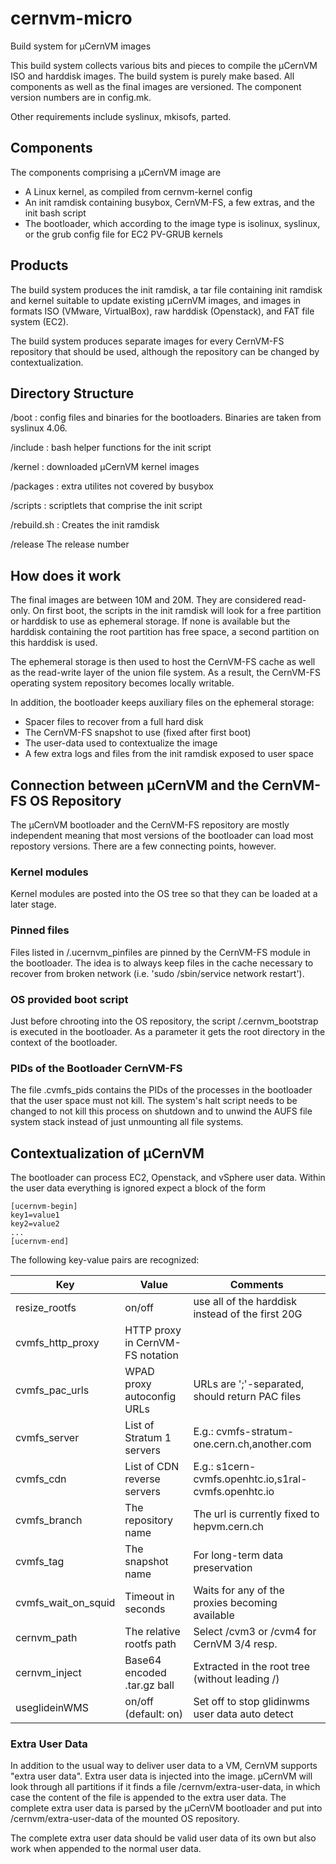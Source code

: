 cernvm-micro
============

Build system for µCernVM images

This build system collects various bits and pieces to compile the µCernVM
ISO and harddisk images.  The build system is purely make based.  All components
as well as the final images are versioned.  The component version numbers
are in config.mk.

Other requirements include syslinux, mkisofs, parted.


## Components

The components comprising a µCernVM image are
  * A Linux kernel, as compiled from cernvm-kernel config
  * An init ramdisk containing busybox, CernVM-FS, a few extras, and the init
  bash script
  * The bootloader, which according to the image type is isolinux, syslinux,
  or the grub config file for EC2 PV-GRUB kernels


## Products

The build system produces the init ramdisk, a tar file containing init ramdisk
and kernel suitable to update existing µCernVM images, and images in formats
ISO (VMware, VirtualBox), raw harddisk (Openstack), and FAT file system (EC2).

The build system produces separate images for every CernVM-FS repository that
should be used, although the repository can be changed by contextualization.


## Directory Structure

/boot
: config files and binaries for the bootloaders.  Binaries are taken from
syslinux 4.06.

/include
: bash helper functions for the init script

/kernel
: downloaded µCernVM kernel images

/packages
: extra utilites not covered by busybox

/scripts
: scriptlets that comprise the init script

/rebuild.sh
: Creates the init ramdisk

/release
The release number


## How does it work

The final images are between 10M and 20M.  They are considered read-only.
On first boot, the scripts in the init ramdisk will look for a free partition
or harddisk to use as ephemeral storage.  If none is available but the harddisk
containing the root partition has free space, a second partition on this
harddisk is used.

The ephemeral storage is then used to host the CernVM-FS cache as well as the
read-write layer of the union file system.  As a result, the CernVM-FS operating
system repository becomes locally writable.

In addition, the bootloader keeps auxiliary files on the ephemeral storage:
  * Spacer files to recover from a full hard disk
  * The CernVM-FS snapshot to use (fixed after first boot)
  * The user-data used to contextualize the image
  * A few extra logs and files from the init ramdisk exposed to user space


## Connection between µCernVM and the CernVM-FS OS Repository

The µCernVM bootloader and the CernVM-FS repository are mostly independent
meaning that most versions of the bootloader can load most repostory versions.
There are a few connecting points, however.

### Kernel modules
Kernel modules are posted into the OS tree
so that they can be loaded at a later stage.

### Pinned files
Files listed in /.ucernvm_pinfiles are pinned by the CernVM-FS module in the
bootloader.
The idea is to always keep files in the cache necessary to recover
from broken network (i.e. 'sudo /sbin/service network restart').

### OS provided boot script

Just before chrooting into the OS repository, the script /.cernvm_bootstrap
is executed in the bootloader.  As a parameter it gets the root directory in
the context of the bootloader.

### PIDs of the Bootloader CernVM-FS

The file .cvmfs_pids contains the PIDs of the processes in the bootloader that
the user space must not kill.  The system's halt script needs to be
changed to not kill this process on shutdown and
to unwind the AUFS file system stack instead of just unmounting all file systems.


## Contextualization of µCernVM

The bootloader can process EC2, Openstack, and vSphere user data.  Within the
user data everything is ignored expect a block of the form

    [ucernvm-begin]
    key1=value1
    key2=value2
    ...
    [ucernvm-end]

The following key-value pairs are recognized:

| Key                | Value                             | Comments                                             |
|--------------------|-----------------------------------|------------------------------------------------------|
|resize_rootfs       | on/off                            | use all of the harddisk instead of the first 20G     |
|cvmfs_http_proxy    | HTTP proxy in CernVM-FS notation  |                                                      |
|cvmfs_pac_urls      | WPAD proxy autoconfig URLs        | URLs are ';'-separated, should return PAC files      |
|cvmfs_server        | List of Stratum 1 servers         | E.g.: cvmfs-stratum-one.cern.ch,another.com          |
|cvmfs_cdn           | List of CDN reverse servers       | E.g.: s1cern-cvmfs.openhtc.io,s1ral-cvmfs.openhtc.io |
|cvmfs_branch        | The repository name               | The url is currently fixed to hepvm.cern.ch          |
|cvmfs_tag           | The snapshot name                 | For long-term data preservation                      |
|cvmfs_wait_on_squid | Timeout in seconds                | Waits for any of the proxies becoming available      |
|cernvm_path         | The relative rootfs path          | Select /cvm3 or /cvm4 for CernVM 3/4 resp.           |
|cernvm_inject       | Base64 encoded .tar.gz ball       | Extracted in the root tree (without leading /)       |
|useglideinWMS       | on/off (default: on)              | Set off to stop glidinwms user data auto detect      |


### Extra User Data

In addition to the usual way to deliver user data to a VM, CernVM supports "extra user data".  Extra user
data is injected into the image.  µCernVM will look through all partitions if it finds a file
/cernvm/extra-user-data, in which case the content of the file is appended to the extra user data.
The complete extra user data is parsed by the µCernVM bootloader and put into /cernvm/extra-user-data
of the mounted OS repository.

The complete extra user data should be valid user data of its own but also work when appended to the
normal user data.


